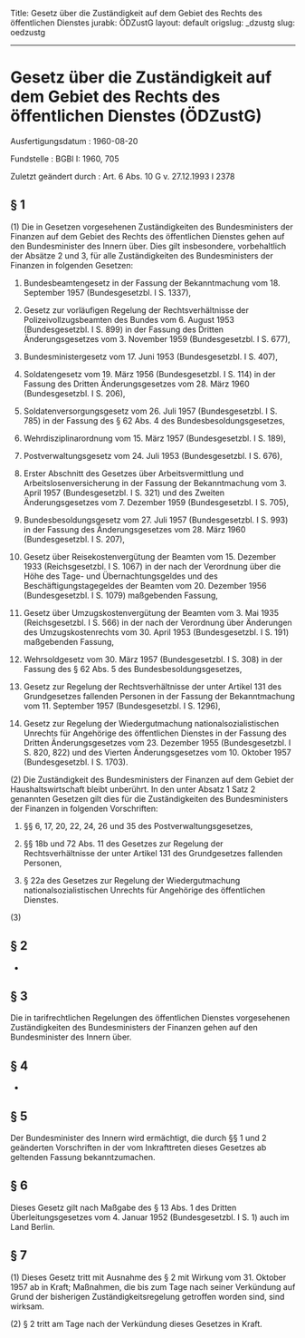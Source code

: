 Title: Gesetz über die Zuständigkeit auf dem Gebiet des Rechts des öffentlichen Dienstes
jurabk: ÖDZustG
layout: default
origslug: _dzustg
slug: oedzustg

---

# Gesetz über die Zuständigkeit auf dem Gebiet des Rechts des öffentlichen Dienstes (ÖDZustG)

Ausfertigungsdatum
:   1960-08-20

Fundstelle
:   BGBl I: 1960, 705

Zuletzt geändert durch
:   Art. 6 Abs. 10 G v. 27.12.1993 I 2378


## § 1

(1) Die in Gesetzen vorgesehenen Zuständigkeiten des Bundesministers
der Finanzen auf dem Gebiet des Rechts des öffentlichen Dienstes gehen
auf den Bundesminister des Innern über. Dies gilt insbesondere,
vorbehaltlich der Absätze 2 und 3, für alle Zuständigkeiten des
Bundesministers der Finanzen in folgenden Gesetzen:

1.  Bundesbeamtengesetz in der Fassung der Bekanntmachung vom 18.
    September 1957 (Bundesgesetzbl. I S. 1337),


2.  Gesetz zur vorläufigen Regelung der Rechtsverhältnisse der
    Polizeivollzugsbeamten des Bundes vom 6. August 1953 (Bundesgesetzbl.
    I S. 899) in der Fassung des Dritten Änderungsgesetzes vom 3. November
    1959 (Bundesgesetzbl. I S. 677),


3.  Bundesministergesetz vom 17. Juni 1953 (Bundesgesetzbl. I S. 407),


4.  Soldatengesetz vom 19. März 1956 (Bundesgesetzbl. I S. 114) in der
    Fassung des Dritten Änderungsgesetzes vom 28. März 1960
    (Bundesgesetzbl. I S. 206),


5.  Soldatenversorgungsgesetz vom 26. Juli 1957 (Bundesgesetzbl. I S. 785)
    in der Fassung des § 62 Abs. 4 des Bundesbesoldungsgesetzes,


6.  Wehrdisziplinarordnung vom 15. März 1957 (Bundesgesetzbl. I S. 189),


7.  Postverwaltungsgesetz vom 24. Juli 1953 (Bundesgesetzbl. I S. 676),


8.  Erster Abschnitt des Gesetzes über Arbeitsvermittlung und
    Arbeitslosenversicherung in der Fassung der Bekanntmachung vom 3.
    April 1957 (Bundesgesetzbl. I S. 321) und des Zweiten
    Änderungsgesetzes vom 7. Dezember 1959 (Bundesgesetzbl. I S. 705),


9.  Bundesbesoldungsgesetz vom 27. Juli 1957 (Bundesgesetzbl. I S. 993) in
    der Fassung des Änderungsgesetzes vom 28. März 1960 (Bundesgesetzbl. I
    S. 207),


10. Gesetz über Reisekostenvergütung der Beamten vom 15. Dezember 1933
    (Reichsgesetzbl. I S. 1067) in der nach der Verordnung über die Höhe
    des Tage- und Übernachtungsgeldes und des Beschäftigungstagegeldes der
    Beamten vom 20. Dezember 1956 (Bundesgesetzbl. I S. 1079) maßgebenden
    Fassung,


11. Gesetz über Umzugskostenvergütung der Beamten vom 3. Mai 1935
    (Reichsgesetzbl. I S. 566) in der nach der Verordnung über Änderungen
    des Umzugskostenrechts vom 30. April 1953 (Bundesgesetzbl. I S. 191)
    maßgebenden Fassung,


12. Wehrsoldgesetz vom 30. März 1957 (Bundesgesetzbl. I S. 308) in der
    Fassung des § 62 Abs. 5 des Bundesbesoldungsgesetzes,


13. Gesetz zur Regelung der Rechtsverhältnisse der unter Artikel 131 des
    Grundgesetzes fallenden Personen in der Fassung der Bekanntmachung vom
    11\. September 1957 (Bundesgesetzbl. I S. 1296),


14. Gesetz zur Regelung der Wiedergutmachung nationalsozialistischen
    Unrechts für Angehörige des öffentlichen Dienstes in der Fassung des
    Dritten Änderungsgesetzes vom 23. Dezember 1955 (Bundesgesetzbl. I S.
    820, 822) und des Vierten Änderungsgesetzes vom 10. Oktober 1957
    (Bundesgesetzbl. I S. 1703).




(2) Die Zuständigkeit des Bundesministers der Finanzen auf dem Gebiet
der Haushaltswirtschaft bleibt unberührt. In den unter Absatz 1 Satz 2
genannten Gesetzen gilt dies für die Zuständigkeiten des
Bundesministers der Finanzen in folgenden Vorschriften:

1.  §§ 6, 17, 20, 22, 24, 26 und 35 des Postverwaltungsgesetzes,


2.  §§ 18b und 72 Abs. 11 des Gesetzes zur Regelung der Rechtsverhältnisse
    der unter Artikel 131 des Grundgesetzes fallenden Personen,


3.  § 22a des Gesetzes zur Regelung der Wiedergutmachung
    nationalsozialistischen Unrechts für Angehörige des öffentlichen
    Dienstes.




(3)


## § 2

-


## § 3

Die in tarifrechtlichen Regelungen des öffentlichen Dienstes
vorgesehenen Zuständigkeiten des Bundesministers der Finanzen gehen
auf den Bundesminister des Innern über.


## § 4

-


## § 5

Der Bundesminister des Innern wird ermächtigt, die durch §§ 1 und 2
geänderten Vorschriften in der vom Inkrafttreten dieses Gesetzes ab
geltenden Fassung bekanntzumachen.


## § 6

Dieses Gesetz gilt nach Maßgabe des § 13 Abs. 1 des Dritten
Überleitungsgesetzes vom 4. Januar 1952 (Bundesgesetzbl. I S. 1) auch
im Land Berlin.


## § 7

(1) Dieses Gesetz tritt mit Ausnahme des § 2 mit Wirkung vom 31.
Oktober 1957 ab in Kraft; Maßnahmen, die bis zum Tage nach seiner
Verkündung auf Grund der bisherigen Zuständigkeitsregelung getroffen
worden sind, sind wirksam.

(2) § 2 tritt am Tage nach der Verkündung dieses Gesetzes in Kraft.

